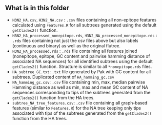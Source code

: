 ## What is in this folder  

* `H3N2_HA.csv`, `H3N2_NA.csv` : `.csv` files containing all non-epitope features calculated using `Features.R` for all subtrees generated using the default `getClades2()` function.     
* `H3N2_HA_processed_nonepitope.rds`, `H3N2_NA_processed_nonepitope.rds` : `.rds` files containing not just the csv files above but also labels (continuous and binary) as well as the original flutree.   
* `H3N2_HA_processed.rds` : `.rds` file containing all features joined (nonepitope, epitope, GC content and pairwise hamming distance of associated NA sequences) for all identified subtrees using the default `getClades2()` function. Structure is similar to all `*nonepitope.rds` files.   
* `HA_subtree_GC.txt`: `.txt` file generated by Pak with GC content for all subtrees. Duplicated content of `HA_hamming_gc.csv`  
* `NA_hamming_gc.csv`: `.csv` file containing min, max, median pairwise Hamming distance as well as min, max and mean GC content of NA sequences corresponding to tips of the subtrees generated from the `getClades2()` function from the HA trees.  
* `subtree_NA_tree_features.csv`: `.csv` file containing all graph-based features (similar to `Features.R`) for the NA tree keeping only tips associated with tips of the subtrees generated from the `getClades2()` function from the HA trees.  